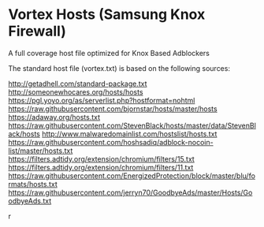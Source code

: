 # Vortex Hosts (Samsung Knox Firewall)
A full coverage host file optimized for Knox Based Adblockers 

The standard host file (vortex.txt) is based on the following sources:

http://getadhell.com/standard-package.txt
http://someonewhocares.org/hosts/hosts
https://pgl.yoyo.org/as/serverlist.php?hostformat=nohtml
https://raw.githubusercontent.com/bjornstar/hosts/master/hosts
https://adaway.org/hosts.txt
https://raw.githubusercontent.com/StevenBlack/hosts/master/data/StevenBlack/hosts
http://www.malwaredomainlist.com/hostslist/hosts.txt
https://raw.githubusercontent.com/hoshsadiq/adblock-nocoin-list/master/hosts.txt
https://filters.adtidy.org/extension/chromium/filters/15.txt
https://filters.adtidy.org/extension/chromium/filters/11.txt
https://raw.githubusercontent.com/EnergizedProtection/block/master/blu/formats/hosts.txt
https://raw.githubusercontent.com/jerryn70/GoodbyeAds/master/Hosts/GoodbyeAds.txt


r
